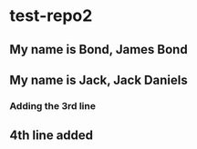 # test-repo2
## My name is Bond, James Bond
## My name is Jack, Jack Daniels
### Adding the 3rd line
## 4th line added